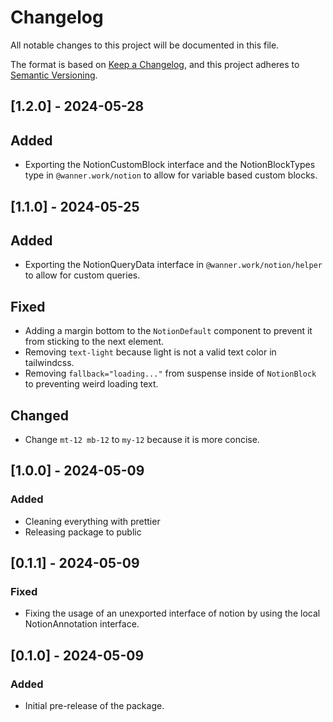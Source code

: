 # Changelog

All notable changes to this project will be documented in this file.

The format is based on [Keep a Changelog](https://keepachangelog.com/en/1.1.0/),
and this project adheres to [Semantic Versioning](https://semver.org/spec/v2.0.0.html).

## [1.2.0] - 2024-05-28

## Added

- Exporting the NotionCustomBlock interface and the NotionBlockTypes type in `@wanner.work/notion` to allow for variable based custom blocks.

## [1.1.0] - 2024-05-25

## Added

- Exporting the NotionQueryData interface in `@wanner.work/notion/helper` to allow for custom queries.

## Fixed
 
- Adding a margin bottom to the `NotionDefault` component to prevent it from sticking to the next element.
- Removing `text-light` because light is not a valid text color in tailwindcss.
- Removing `fallback="loading..."` from suspense inside of `NotionBlock` to preventing weird loading text.

## Changed

- Change `mt-12 mb-12` to `my-12` because it is more concise.

## [1.0.0] - 2024-05-09

### Added

- Cleaning everything with prettier
- Releasing package to public

## [0.1.1] - 2024-05-09

### Fixed

- Fixing the usage of an unexported interface of notion by using the local NotionAnnotation interface.

## [0.1.0] - 2024-05-09

### Added

- Initial pre-release of the package.
